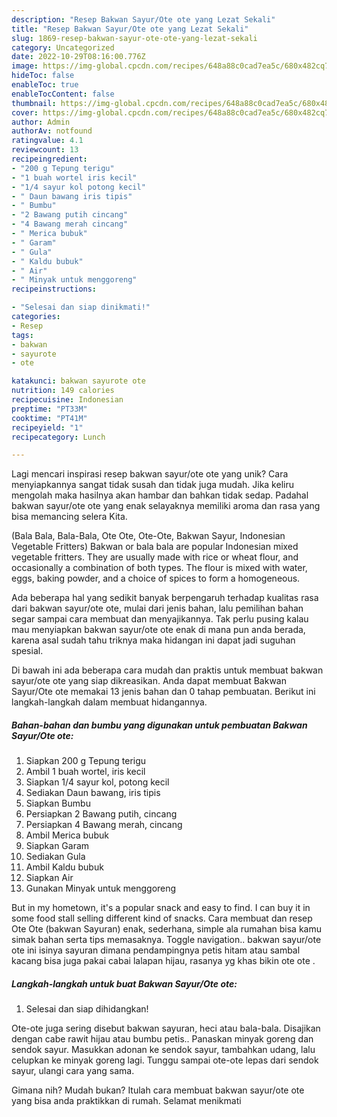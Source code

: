 ```yaml
---
description: "Resep Bakwan Sayur/Ote ote yang Lezat Sekali"
title: "Resep Bakwan Sayur/Ote ote yang Lezat Sekali"
slug: 1869-resep-bakwan-sayur-ote-ote-yang-lezat-sekali
category: Uncategorized
date: 2022-10-29T08:16:00.776Z
image: https://img-global.cpcdn.com/recipes/648a88c0cad7ea5c/680x482cq70/bakwan-sayurote-ote-foto-resep-utama.jpg
hideToc: false
enableToc: true
enableTocContent: false
thumbnail: https://img-global.cpcdn.com/recipes/648a88c0cad7ea5c/680x482cq70/bakwan-sayurote-ote-foto-resep-utama.jpg
cover: https://img-global.cpcdn.com/recipes/648a88c0cad7ea5c/680x482cq70/bakwan-sayurote-ote-foto-resep-utama.jpg
author: Admin
authorAv: notfound
ratingvalue: 4.1
reviewcount: 13
recipeingredient:
- "200 g Tepung terigu"
- "1 buah wortel iris kecil"
- "1/4 sayur kol potong kecil"
- " Daun bawang iris tipis"
- " Bumbu"
- "2 Bawang putih cincang"
- "4 Bawang merah cincang"
- " Merica bubuk"
- " Garam"
- " Gula"
- " Kaldu bubuk"
- " Air"
- " Minyak untuk menggoreng"
recipeinstructions:

- "Selesai dan siap dinikmati!"
categories:
- Resep
tags:
- bakwan
- sayurote
- ote

katakunci: bakwan sayurote ote 
nutrition: 149 calories
recipecuisine: Indonesian
preptime: "PT33M"
cooktime: "PT41M"
recipeyield: "1"
recipecategory: Lunch

---
```





Lagi mencari inspirasi resep bakwan sayur/ote ote yang unik? Cara menyiapkannya sangat tidak susah dan tidak juga mudah. Jika keliru mengolah maka hasilnya akan hambar dan bahkan tidak sedap. Padahal bakwan sayur/ote ote yang enak selayaknya memiliki aroma dan rasa yang bisa memancing selera Kita.





(Bala Bala, Bala-Bala, Ote Ote, Ote-Ote, Bakwan Sayur, Indonesian Vegetable Fritters) Bakwan or bala bala are popular Indonesian mixed vegetable fritters. They are usually made with rice or wheat flour, and occasionally a combination of both types. The flour is mixed with water, eggs, baking powder, and a choice of spices to form a homogeneous.

Ada beberapa hal yang sedikit banyak berpengaruh terhadap kualitas rasa dari bakwan sayur/ote ote, mulai dari jenis bahan, lalu pemilihan bahan segar sampai cara membuat dan menyajikannya. Tak perlu pusing kalau mau menyiapkan bakwan sayur/ote ote enak di mana pun anda berada, karena asal sudah tahu triknya maka hidangan ini dapat jadi suguhan spesial.






Di bawah ini ada beberapa cara mudah dan praktis untuk membuat bakwan sayur/ote ote yang siap dikreasikan. Anda dapat membuat Bakwan Sayur/Ote ote memakai 13 jenis bahan dan 0 tahap pembuatan. Berikut ini langkah-langkah dalam membuat hidangannya.

<!--inarticleads1-->

##### Bahan-bahan dan bumbu yang digunakan untuk pembuatan Bakwan Sayur/Ote ote:

1. Siapkan 200 g Tepung terigu
1. Ambil 1 buah wortel, iris kecil
1. Siapkan 1/4 sayur kol, potong kecil
1. Sediakan  Daun bawang, iris tipis
1. Siapkan  Bumbu
1. Persiapkan 2 Bawang putih, cincang
1. Persiapkan 4 Bawang merah, cincang
1. Ambil  Merica bubuk
1. Siapkan  Garam
1. Sediakan  Gula
1. Ambil  Kaldu bubuk
1. Siapkan  Air
1. Gunakan  Minyak untuk menggoreng


But in my hometown, it&#39;s a popular snack and easy to find. I can buy it in some food stall selling different kind of snacks. Cara membuat dan resep Ote Ote (bakwan Sayuran) enak, sederhana, simple ala rumahan bisa kamu simak bahan serta tips memasaknya. Toggle navigation.. bakwan sayur/ote ote ini isinya sayuran dimana pendampingnya petis hitam atau sambal kacang bisa juga pakai cabai lalapan hijau, rasanya yg khas bikin ote ote . 

<!--inarticleads2-->

##### Langkah-langkah untuk buat Bakwan Sayur/Ote ote:


1. Selesai dan siap dihidangkan!

Ote-ote juga sering disebut bakwan sayuran, heci atau bala-bala. Disajikan dengan cabe rawit hijau atau bumbu petis.. Panaskan minyak goreng dan sendok sayur. Masukkan adonan ke sendok sayur, tambahkan udang, lalu celupkan ke minyak goreng lagi. Tunggu sampai ote-ote lepas dari sendok sayur, ulangi cara yang sama. 

Gimana nih? Mudah bukan? Itulah cara membuat bakwan sayur/ote ote yang bisa anda praktikkan di rumah. Selamat menikmati
